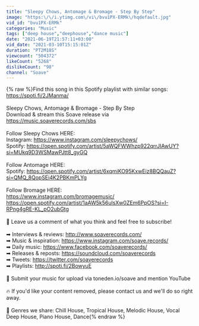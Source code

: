```yaml
---
title: "Sleepy Chows, Antomage & Bromage - Step By Step"
image: "https:\/\/i.ytimg.com\/vi\/bvu1PX-ERMk\/hqdefault.jpg"
vid_id: "bvu1PX-ERMk"
categories: "Music"
tags: ["deep house","deephouse","dance music"]
date: "2021-06-19T21:57:11+03:00"
vid_date: "2021-03-10T15:15:01Z"
duration: "PT2M18S"
viewcount: "504372"
likeCount: "5268"
dislikeCount: "98"
channel: "Soave"
---
```

{% raw %}Find this song in this Spotify playlist with similar songs: <a rel="nofollow" target="blank" href="https://spoti.fi/2JManma/">https://spoti.fi/2JManma/</a><br /><br />Sleepy Chows, Antomage &amp; Bromage - Step By Step<br />Download &amp; stream this Soave release via <a rel="nofollow" target="blank" href="https://music.soaverecords.com/sbs">https://music.soaverecords.com/sbs</a><br /><br />Follow Sleepy Chows HERE:<br />Instagram: <a rel="nofollow" target="blank" href="https://www.instagram.com/sleepychows/">https://www.instagram.com/sleepychows/</a><br />Spotify: <a rel="nofollow" target="blank" href="https://open.spotify.com/artist/5aWQFWWhzp922qrrJIAwUY?si=MUkq9D3WSMawPJtt8_gyGQ">https://open.spotify.com/artist/5aWQFWWhzp922qrrJIAwUY?si=MUkq9D3WSMawPJtt8_gyGQ</a><br /><br />Follow Antomage HERE:<br />Spotify: <a rel="nofollow" target="blank" href="https://open.spotify.com/artist/6xqmiKO95KxwEiz8BQQauZ?si=QMQ_8QopSEi4K2PBKmPLYg">https://open.spotify.com/artist/6xqmiKO95KxwEiz8BQQauZ?si=QMQ_8QopSEi4K2PBKmPLYg</a><br /><br />Follow Bromage HERE:<br /><a rel="nofollow" target="blank" href="https://www.instagram.com/bromagemusic/">https://www.instagram.com/bromagemusic/</a><br /><a rel="nofollow" target="blank" href="https://open.spotify.com/artist/1aAW5k56ulsXw0ZEm6PpOS?si=I-RPng4gRE-KL_pO2ubGtg">https://open.spotify.com/artist/1aAW5k56ulsXw0ZEm6PpOS?si=I-RPng4gRE-KL_pO2ubGtg</a><br /><br />🦋 Leave us a comment of what you think and feel free to subscribe!<br /><br />➡ Interviews &amp; reviews: <a rel="nofollow" target="blank" href="http://www.soaverecords.com/">http://www.soaverecords.com/</a><br />➡ Music &amp; inspiration: <a rel="nofollow" target="blank" href="https://www.instagram.com/soave.records/">https://www.instagram.com/soave.records/</a><br />➡ Daily music: <a rel="nofollow" target="blank" href="https://www.facebook.com/soaverecords/">https://www.facebook.com/soaverecords/</a><br />➡ Releases &amp; reposts: <a rel="nofollow" target="blank" href="https://soundcloud.com/soaverecords">https://soundcloud.com/soaverecords</a><br />➡ Tweets: <a rel="nofollow" target="blank" href="https://twitter.com/soaverecords">https://twitter.com/soaverecords</a><br />➡ Playlists: <a rel="nofollow" target="blank" href="http://spoti.fi/2BowyuE">http://spoti.fi/2BowyuE</a><br /><br />🦄 Submit your music for upload via toneden.io/soave and mention YouTube<br /><br />🔥 If you'd like your content removed, please contact us and we'll do so right away.<br /><br />🌴 Genres we share: Chill House, Tropical House, Melodic House, Vocal Deep House, Piano House, Dance{% endraw %}
